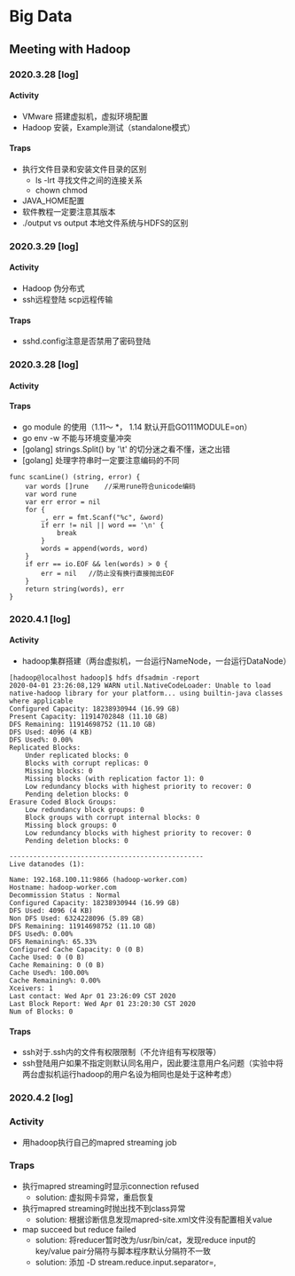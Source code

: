 # Big Data
## Meeting with Hadoop
### 2020.3.28 [log]
#### Activity
- VMware 搭建虚拟机，虚拟环境配置
- Hadoop 安装，Example测试（standalone模式）
#### Traps
- 执行文件目录和安装文件目录的区别
	- ls -lrt 寻找文件之间的连接关系
	- chown chmod
- JAVA_HOME配置
- 软件教程一定要注意其版本
- ./output vs output 本地文件系统与HDFS的区别
### 2020.3.29 [log]
#### Activity
- Hadoop 伪分布式
- ssh远程登陆 scp远程传输
#### Traps
- sshd.config注意是否禁用了密码登陆
### 2020.3.28 [log]
#### Activity

#### Traps
- go module 的使用（1.11～ *， 1.14 默认开启GO111MODULE=on）
- go env -w 不能与环境变量冲突
- [golang]	strings.Split() by '\t' 的切分迷之看不懂，迷之出错
- [golang]	处理字符串时一定要注意编码的不同
``` golang
func scanLine() (string, error) {
	var words []rune	//采用rune符合unicode编码
	var word rune
	var err error = nil
	for {
		_, err = fmt.Scanf("%c", &word)
		if err != nil || word == '\n' {
			break
		}
		words = append(words, word)
	}
	if err == io.EOF && len(words) > 0 {
		err = nil	//防止没有换行直接抛出EOF
	}
	return string(words), err
}
```
### 2020.4.1 [log]
#### Activity
- hadoop集群搭建（两台虚拟机，一台运行NameNode，一台运行DataNode）
``` shell
[hadoop@localhost hadoop]$ hdfs dfsadmin -report
2020-04-01 23:26:08,129 WARN util.NativeCodeLoader: Unable to load native-hadoop library for your platform... using builtin-java classes where applicable
Configured Capacity: 18238930944 (16.99 GB)
Present Capacity: 11914702848 (11.10 GB)
DFS Remaining: 11914698752 (11.10 GB)
DFS Used: 4096 (4 KB)
DFS Used%: 0.00%
Replicated Blocks:
	Under replicated blocks: 0
	Blocks with corrupt replicas: 0
	Missing blocks: 0
	Missing blocks (with replication factor 1): 0
	Low redundancy blocks with highest priority to recover: 0
	Pending deletion blocks: 0
Erasure Coded Block Groups: 
	Low redundancy block groups: 0
	Block groups with corrupt internal blocks: 0
	Missing block groups: 0
	Low redundancy blocks with highest priority to recover: 0
	Pending deletion blocks: 0

-------------------------------------------------
Live datanodes (1):

Name: 192.168.100.11:9866 (hadoop-worker.com)
Hostname: hadoop-worker.com
Decommission Status : Normal
Configured Capacity: 18238930944 (16.99 GB)
DFS Used: 4096 (4 KB)
Non DFS Used: 6324228096 (5.89 GB)
DFS Remaining: 11914698752 (11.10 GB)
DFS Used%: 0.00%
DFS Remaining%: 65.33%
Configured Cache Capacity: 0 (0 B)
Cache Used: 0 (0 B)
Cache Remaining: 0 (0 B)
Cache Used%: 100.00%
Cache Remaining%: 0.00%
Xceivers: 1
Last contact: Wed Apr 01 23:26:09 CST 2020
Last Block Report: Wed Apr 01 23:20:30 CST 2020
Num of Blocks: 0
```

#### Traps
- ssh对于.ssh内的文件有权限限制（不允许组有写权限等）
- ssh登陆用户如果不指定则默认同名用户，因此要注意用户名问题（实验中将两台虚拟机运行hadoop的用户名设为相同也是处于这种考虑）

### 2020.4.2 [log]
### Activity
- 用hadoop执行自己的mapred streaming job

### Traps
- 执行mapred streaming时显示connection refused
	- solution: 虚拟网卡异常，重启恢复
- 执行mapred streaming时抛出找不到class异常
	- solution: 根据诊断信息发现mapred-site.xml文件没有配置相关value
- map succeed but reduce failed
	- solution: 将reducer暂时改为/usr/bin/cat，发现reduce input的key/value pair分隔符与脚本程序默认分隔符不一致
	- solution: 添加 -D stream.reduce.input.separator=,
